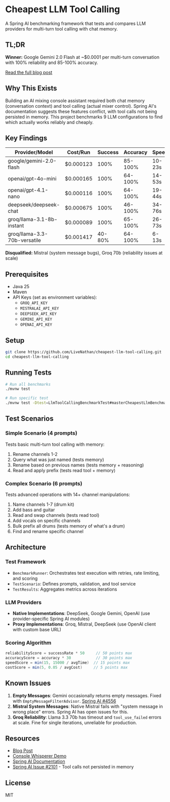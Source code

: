 # Cheapest LLM Tool Calling

A Spring AI benchmarking framework that tests and compares LLM providers for multi-turn tool calling with chat memory.

## TL;DR

**Winner:** Google Gemini 2.0 Flash at ~$0.0001 per multi-turn conversation with 100% reliability and 85-100% accuracy.

[Read the full blog post](https://open.substack.com/pub/nathanlively/p/i-benchmarked-9-llms-to-find-cheapest-for-multi-turn-tool-calling-with-spring-ai)

## Why This Exists

Building an AI mixing console assistant required both chat memory (conversation context) and tool calling (actual mixer control). Spring AI's documentation suggests these features conflict, with tool calls not being persisted in memory. This project benchmarks 9 LLM configurations to find which actually works reliably and cheaply.

## Key Findings

| Provider/Model                 | Cost/Run  | Success | Accuracy | Speed |
|--------------------------------|-----------|---------|----------|-------|
| google/gemini-2.0-flash        | $0.000123 | 100%    | 85-100%  | 10-23s |
| openai/gpt-4o-mini             | $0.000165 | 100%    | 64-100%  | 14-53s |
| openai/gpt-4.1-nano            | $0.000116 | 100%    | 64-100%  | 19-44s |
| deepseek/deepseek-chat         | $0.000675 | 100%    | 46-100%  | 34-76s |
| groq/llama-3.1-8b-instant      | $0.000089 | 100%    | 65-100%  | 26-73s |
| groq/llama-3.3-70b-versatile   | $0.001417 | 40-80%  | 64-100%  | 6-13s |

**Disqualified:** Mistral (system message bugs), Groq 70b (reliability issues at scale)

## Prerequisites

- Java 25
- Maven
- API Keys (set as environment variables):
  - `GROQ_API_KEY`
  - `MISTRALAI_API_KEY`
  - `DEEPSEEK_API_KEY`
  - `GEMINI_API_KEY`
  - `OPENAI_API_KEY`

## Setup

```bash
git clone https://github.com/LiveNathan/cheapest-llm-tool-calling.git
cd cheapest-llm-tool-calling
```

## Running Tests

```bash
# Run all benchmarks
./mvnw test

# Run specific test
./mvnw test -Dtest=LlmToolCallingBenchmarkTest#masterCheapestLlmBenchmark
```

## Test Scenarios

### Simple Scenario (4 prompts)
Tests basic multi-turn tool calling with memory:
1. Rename channels 1-2
2. Query what was just named (tests memory)
3. Rename based on previous names (tests memory + reasoning)
4. Read and apply prefix (tests read tool + memory)

### Complex Scenario (6 prompts)
Tests advanced operations with 14+ channel manipulations:
1. Name channels 1-7 (drum kit)
2. Add bass and guitar
3. Read and swap channels (tests read tool)
4. Add vocals on specific channels
5. Bulk prefix all drums (tests memory of what's a drum)
6. Find and rename specific channel

## Architecture

### Test Framework
- `BenchmarkRunner`: Orchestrates test execution with retries, rate limiting, and scoring
- `TestScenario`: Defines prompts, validation, and tool service
- `TestResults`: Aggregates metrics across iterations

### LLM Providers
- **Native Implementations**: DeepSeek, Google Gemini, OpenAI (use provider-specific Spring AI modules)
- **Proxy Implementations**: Groq, Mistral, DeepSeek (use OpenAI client with custom base URL)

### Scoring Algorithm
```java
reliabilityScore = successRate * 50     // 50 points max
accuracyScore = accuracy * 30           // 30 points max
speedScore = min(15, 15000 / avgTime)  // 15 points max
costScore = min(5, 0.05 / avgCost)     // 5 points max
```

## Known Issues

1. **Empty Messages**: Gemini occasionally returns empty messages. Fixed with `EmptyMessageFilterAdvisor`. [Spring AI #4556](https://github.com/spring-projects/spring-ai/issues/4556)
2. **Mistral System Messages**: Native Mistral fails with "system message in wrong place" errors. Spring AI has open issues for this.
3. **Groq Reliability**: Llama 3.3 70b has timeout and `tool_use_failed` errors at scale. Fine for single iterations, unreliable for production.

## Resources

- [Blog Post](https://open.substack.com/pub/nathanlively/p/i-benchmarked-9-llms-to-find-cheapest-for-multi-turn-tool-calling-with-spring-ai)
- [Console Whisperer Demo](https://youtu.be/Kpb2Zm6Bd8A)
- [Spring AI Documentation](https://docs.spring.io/spring-ai/reference/)
- [Spring AI Issue #2101](https://github.com/spring-projects/spring-ai/issues/2101) - Tool calls not persisted in memory

## License

MIT
